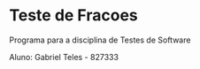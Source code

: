 # Teste de Fracoes

Programa para a disciplina de Testes de Software

Aluno: Gabriel Teles - 827333
